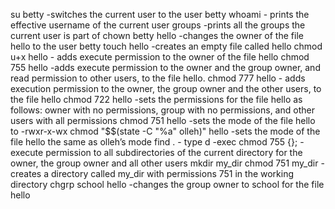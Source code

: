 su betty -switches the current user to the user betty
whoami - prints the effective username of the current user
groups -prints all the groups the current user is part of
chown betty hello -changes the owner of the file hello to the user betty
touch hello -creates an empty file called hello
chmod u+x hello - adds execute permission to the owner of the file hello
chmod 755 hello -adds execute permission to the owner and the group owner, and read permission to other users, to the file hello.
chmod 777 hello - adds execution permission to the owner, the group owner and the other users, to the file hello
chmod 722 hello -sets the permissions for the file hello as follows: owner with no permissions, group with no permissions, and other users with all permissions
chmod 751 hello -sets the mode of the file hello to -rwxr-x-wx
chmod "$$(state -C "%a" olleh)" hello -sets the mode of the file hello the same as olleh’s mode
find . - type d -exec chmod 755 {}\; -execute permission to all subdirectories of the current directory for the owner, the group owner and all other users
mkdir my_dir chmod 751 my_dir -creates a directory called my_dir with permissions 751 in the working directory
chgrp school hello -changes the group owner to school for the file hello
